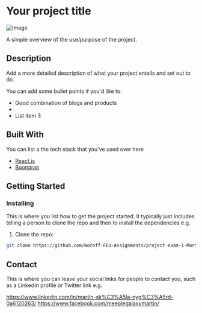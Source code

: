 # Your project title

![image](https://prototype.meeplegalaxy.com/wp-content/uploads/2023/12/portofilio-exam.png)

A simple overview of the use/purpose of the project.

## Description

Add a more detailed description of what your project entails and set out to do.

You can add some bullet points if you'd like to:

- Good combination of blogs and products
- 
- List item 3

## Built With

You can list a the tech stack that you've used over here

- [React.js](https://reactjs.org/)
- [Bootstrap](https://getbootstrap.com)

## Getting Started

### Installing

This is where you list how to get the project started. It typically just includes telling a person to clone the repo and then to install the dependencies e.g.

1. Clone the repo:

```bash
git clone https://github.com/Noroff-FEU-Assignments/project-exam-1-Martinsn676.git
```

## Contact

This is where you can leave your social links for people to contact you, such as a LinkedIn profile or Twitter link e.g.

https://www.linkedin.com/in/martin-sk%C3%A5la-nyg%C3%A5rd-0a6120263/
https://www.facebook.com/meeplegalaxymartin/

